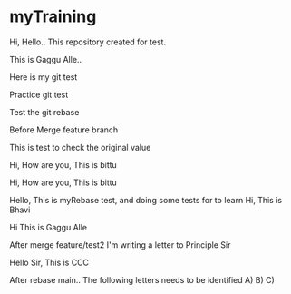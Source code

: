 # myTraining

Hi, Hello.. This repository created for test.

This is Gaggu Alle..

Here is my git test

Practice git test

Test the git rebase

Before Merge feature branch

This is test to check the original value

Hi, How are you, This is bittu


Hi, How are you, This is bittu


Hello, This is myRebase test, and doing some tests for to learn
Hi, This is Bhavi

Hi This is Gaggu Alle

After merge feature/test2
I'm writing a letter to Principle Sir



Hello Sir, This is CCC

After rebase main..
The following letters needs to be identified
A)
B)
C)
